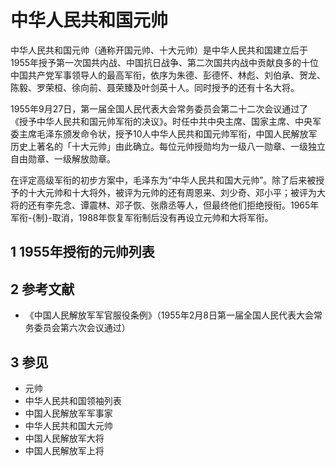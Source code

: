 # 中华人民共和国元帅



中华人民共和国元帅（通称开国元帅、十大元帅）是中华人民共和国建立后于1955年授予第一次国共内战、中国抗日战争、第二次国共内战中贡献良多的十位中国共产党军事领导人的最高军衔，依序为朱德、彭德怀、林彪、刘伯承、贺龙、陈毅、罗荣桓、徐向前、聂荣臻及叶剑英十人。同时授予的还有十名大将。

1955年9月27日，第一届全国人民代表大会常务委员会第二十二次会议通过了《授予中华人民共和国元帅军衔的决议》。时任中共中央主席、国家主席、中央军委主席毛泽东颁发命令状，授予10人中华人民共和国元帅军衔，中国人民解放军历史上著名的「十大元帅」由此确立。每位元帅授勋均为一级八一勋章、一级独立自由勋章、一级解放勋章。

在评定高级军衔的初步方案中，毛泽东为“中华人民共和国大元帅”。除了后来被授予的十大元帅和十大将外，被评为元帅的还有周恩来、刘少奇、邓小平；被评为大将的还有李先念、谭震林、邓子恢、张鼎丞等人，但最终他们拒绝授衔。1965年军衔-{制}-取消，1988年恢复军衔制后没有再设立元帅和大将军衔。



## 1 1955年授衔的元帅列表



## 2 参考文献

* 《中国人民解放军军官服役条例》（1955年2月8日第一届全国人民代表大会常务委员会第六次会议通过）



## 3 参见

* 元帅
* 中华人民共和国领袖列表
* 中国人民解放军军事家
* 中华人民共和国大元帅
* 中国人民解放军大将
* 中国人民解放军上将



